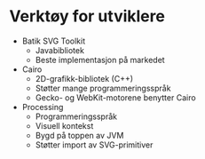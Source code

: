 # Verktøy for utviklere #

* Batik SVG Toolkit
  * Javabibliotek
  * Beste implementasjon på markedet
* Cairo
  * 2D-grafikk-bibliotek (C++)
  * Støtter mange programmeringsspråk
  * Gecko- og WebKit-motorene benytter Cairo
* Processing
  * Programmeringsspråk
  * Visuell kontekst
  * Bygd på toppen av JVM
  * Støtter import av SVG-primitiver
